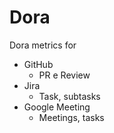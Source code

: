 # Dora
Dora metrics for 
- GitHub
  - PR e Review
- Jira
  - Task, subtasks
- Google Meeting
  - Meetings, tasks

